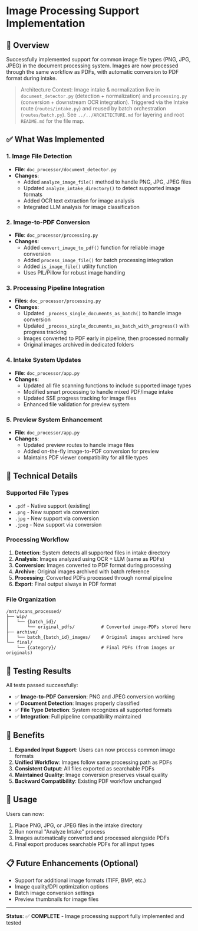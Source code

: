 # Image Processing Support Implementation

## 🎯 Overview
Successfully implemented support for common image file types (PNG, JPG, JPEG) in the document processing system. Images are now processed through the same workflow as PDFs, with automatic conversion to PDF format during intake.

> Architecture Context: Image intake & normalization live in `document_detector.py` (detection + normalization) and `processing.py` (conversion + downstream OCR integration). Triggered via the Intake route (`routes/intake.py`) and reused by batch orchestration (`routes/batch.py`). See `../../ARCHITECTURE.md` for layering and root `README.md` for the file map.

## ✅ What Was Implemented

### 1. **Image File Detection**
- **File**: `doc_processor/document_detector.py`
- **Changes**: 
  - Added `analyze_image_file()` method to handle PNG, JPG, JPEG files
  - Updated `analyze_intake_directory()` to detect supported image formats
  - Added OCR text extraction for image analysis
  - Integrated LLM analysis for image classification

### 2. **Image-to-PDF Conversion**
- **File**: `doc_processor/processing.py`
- **Changes**:
  - Added `convert_image_to_pdf()` function for reliable image conversion
  - Added `process_image_file()` for batch processing integration
  - Added `is_image_file()` utility function
  - Uses PIL/Pillow for robust image handling

### 3. **Processing Pipeline Integration**
- **Files**: `doc_processor/processing.py`
- **Changes**:
  - Updated `_process_single_documents_as_batch()` to handle image conversion
  - Updated `_process_single_documents_as_batch_with_progress()` with progress tracking
  - Images converted to PDF early in pipeline, then processed normally
  - Original images archived in dedicated folders

### 4. **Intake System Updates**
- **File**: `doc_processor/app.py`
- **Changes**:
  - Updated all file scanning functions to include supported image types
  - Modified smart processing to handle mixed PDF/image intake
  - Updated SSE progress tracking for image files
  - Enhanced file validation for preview system

### 5. **Preview System Enhancement**
- **File**: `doc_processor/app.py`
- **Changes**:
  - Updated preview routes to handle image files
  - Added on-the-fly image-to-PDF conversion for preview
  - Maintains PDF viewer compatibility for all file types

## 🔧 Technical Details

### Supported File Types
- `.pdf` - Native support (existing)
- `.png` - New support via conversion
- `.jpg` - New support via conversion  
- `.jpeg` - New support via conversion

### Processing Workflow
1. **Detection**: System detects all supported files in intake directory
2. **Analysis**: Images analyzed using OCR + LLM (same as PDFs)
3. **Conversion**: Images converted to PDF format during processing
4. **Archive**: Original images archived with batch reference
5. **Processing**: Converted PDFs processed through normal pipeline
6. **Export**: Final output always in PDF format

### File Organization
```
/mnt/scans_processed/
├── wip/
│   └── {batch_id}/
│       └── original_pdfs/          # Converted image-PDFs stored here
├── archive/
│   └── batch_{batch_id}_images/    # Original images archived here
└── final/
    └── {category}/                 # Final PDFs (from images or originals)
```

## 🧪 Testing Results

All tests passed successfully:
- ✅ **Image-to-PDF Conversion**: PNG and JPEG conversion working
- ✅ **Document Detection**: Images properly classified
- ✅ **File Type Detection**: System recognizes all supported formats
- ✅ **Integration**: Full pipeline compatibility maintained

## 🎉 Benefits

1. **Expanded Input Support**: Users can now process common image formats
2. **Unified Workflow**: Images follow same processing path as PDFs
3. **Consistent Output**: All files exported as searchable PDFs
4. **Maintained Quality**: Image conversion preserves visual quality
5. **Backward Compatibility**: Existing PDF workflow unchanged

## 🚀 Usage

Users can now:
1. Place PNG, JPG, or JPEG files in the intake directory
2. Run normal "Analyze Intake" process
3. Images automatically converted and processed alongside PDFs
4. Final export produces searchable PDFs for all input types

## 📋 Future Enhancements (Optional)

- Support for additional image formats (TIFF, BMP, etc.)
- Image quality/DPI optimization options
- Batch image conversion settings
- Preview thumbnails for image files

---

**Status**: ✅ **COMPLETE** - Image processing support fully implemented and tested
